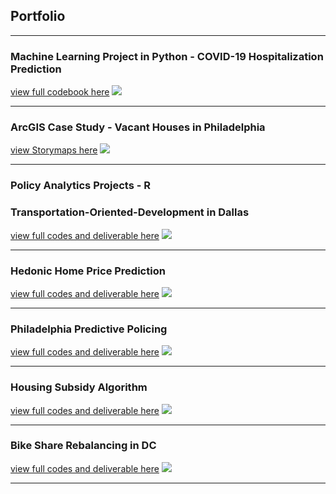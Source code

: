 ## Portfolio

---

### Machine Learning Project in Python - COVID-19 Hospitalization Prediction 

[view full codebook here](https://colab.research.google.com/drive/1ApHYt5n_FtdrkfG-QdJLKuzZev_u5ans?usp=sharing)
<img src="images/project6.jpg?raw=true"/>

---

### ArcGIS Case Study - Vacant Houses in Philadelphia

[view Storymaps here](https://arcg.is/v5v1G)
<img src="images/gis.jpg?raw=true"/>

---

### Policy Analytics Projects - R


### Transportation-Oriented-Development in Dallas

[view full codes and deliverable here](/pdf/project1.html)
<img src="images/project1.jpg?raw=true"/>

---

### Hedonic Home Price Prediction

[view full codes and deliverable here](/pdf/project2.html)
<img src="images/project2.jpg?raw=true"/>

---

### Philadelphia Predictive Policing

[view full codes and deliverable here](/pdf/project3.html)
<img src="images/project3.jpg?raw=true"/>

---

### Housing Subsidy Algorithm

[view full codes and deliverable here](/pdf/project4.html)
<img src="images/project4.jpg?raw=true"/>

---

### Bike Share Rebalancing in DC

[view full codes and deliverable here](/pdf/project5.html)
<img src="images/project5.jpg?raw=true"/>

---


